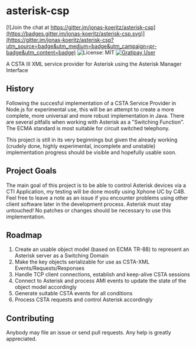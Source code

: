 # asterisk-csp

[![Join the chat at https://gitter.im/jonas-koeritz/asterisk-csp](https://badges.gitter.im/jonas-koeritz/asterisk-csp.svg)](https://gitter.im/jonas-koeritz/asterisk-csp?utm_source=badge&utm_medium=badge&utm_campaign=pr-badge&utm_content=badge)
![License: MIT](https://img.shields.io/badge/License-MIT-blue.svg?style=flat)
[![Gratipay User](https://img.shields.io/gratipay/user/jonas-koeritz.svg)](https://gratipay.com/~jonas-koeritz/)

A CSTA III XML service provider for Asterisk using the Asterisk Manager Interface

## History
Following the succesful implementation of a CSTA Service Provider in Node.js for experimental use, this will be an attempt to create a more complete, more universal and more robust implementation in Java.
There are several pitfalls when working with Asterisk as a "Switching Function". The ECMA standard is most suitable for circuit switched telephony.

This project is still in its very beginnings but given the already working (crudely done, highly experimental, incomplete and unstable) implementation progress should be visible and hopefully usable soon.

## Project Goals
The main goal of this project is to be able to control Asterisk devices via a CTI Application, my testing will be done mostly using Xphone UC by C4B. Feel free to leave a note as an issue if you encounter problems using other client software later in the development process.
Asterisk must stay untouched! No patches or changes should be necessary to use this implementation.

## Roadmap
1. Create an usable object model (based on ECMA TR-88) to represent an Asterisk server as a Switching Domain
2. Make the key objects serializable for use as CSTA-XML Events/Requests/Responses
3. Handle TCP client connections, establish and keep-alive CSTA sessions
4. Connect to Asterisk and process AMI events to update the state of the object model accordingly
5. Generate suitable CSTA events for all conditions
6. Process CSTA requests and control Asterisk accordingly

## Contributing
Anybody may file an issue or send pull requests. Any help is greatly appreciated.
